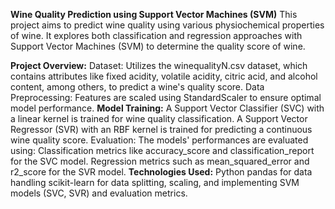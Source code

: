 **Wine Quality Prediction using Support Vector Machines (SVM)**
This project aims to predict wine quality using various physiochemical properties of wine. It explores both classification and regression approaches with Support Vector Machines
(SVM) to determine the quality score of wine.

**Project Overview:**
Dataset: Utilizes the winequalityN.csv dataset, which contains attributes like fixed acidity, volatile acidity, citric acid, and alcohol content, among others, to predict a wine's quality score.
Data Preprocessing: Features are scaled using StandardScaler to ensure optimal model performance.
**Model Training:**
A Support Vector Classifier (SVC) with a linear kernel is trained for wine quality classification.
A Support Vector Regressor (SVR) with an RBF kernel is trained for predicting a continuous wine quality score.
Evaluation: The models' performances are evaluated using:
Classification metrics like accuracy_score and classification_report for the SVC model.
Regression metrics such as mean_squared_error and r2_score for the SVR model.
**Technologies Used:**
Python
pandas for data handling
scikit-learn for data splitting, scaling, and implementing SVM models (SVC, SVR) and evaluation metrics.

